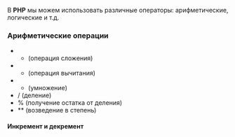 В **PHP** мы можем использовать различные операторы: арифметические, логические и т.д.
### Арифметические операции
- + (операция сложения)
- - (операция вычитания)
- * (умножение)
- / (деление)
- % (получение остатка от деления)
- ** (возведение в степень)
#### **Инкремент** и **декремент**
